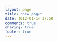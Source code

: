 ```yaml
---
layout: page
title: "new-page"
date: 2012-01-14 17:50
comments: true
sharing: true
footer: true
---
```

